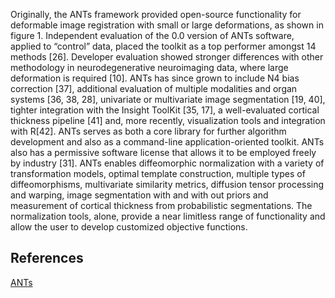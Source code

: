 
Originally, the ANTs framework provided open-source functionality for deformable image registration with small or large deformations, as
shown in figure 1. Independent evaluation of the 0.0 version of ANTs software, applied to “control” data,
placed the toolkit as a top performer amongst 14 methods [26]. Developer evaluation showed stronger differences
with other methodology in neurodegenerative neuroimaging data, where large deformation is required
[10]. ANTs has since grown to include N4 bias correction [37], additional evaluation of multiple modalities
and organ systems [36, 38, 28], univariate or multivariate image segmentation [19, 40], tighter integration
with the Insight ToolKit [35, 17], a well-evaluated cortical thickness pipeline [41] and, more recently,
visualization tools and integration with R[42]. ANTs serves as both a core library for further algorithm
development and also as a command-line application-oriented toolkit. ANTs also has a permissive software
license that allows it to be employed freely by industry [31]. ANTs enables diffeomorphic normalization
with a variety of transformation models, optimal template construction, multiple types of diffeomorphisms,
multivariate similarity metrics, diffusion tensor processing and warping, image segmentation with and with out priors and measurement of cortical thickness from probabilistic segmentations. The normalization tools, alone, provide a near limitless range of functionality and allow the user to develop customized objective functions.


## References

[ANTs](http://stnava.github.io/ANTs/)
